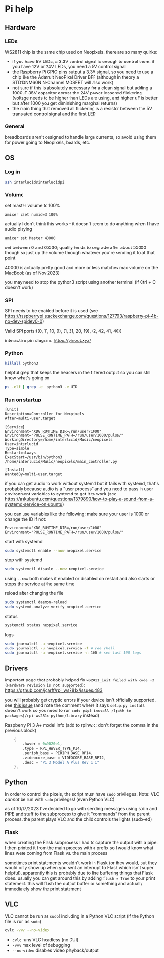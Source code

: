 # Pi help

## Hardware

### LEDs

WS2811 chip is the same chip used on Neopixels. there are so many quirks:

-   if you have 5V LEDs, a 3.3V control signal is enough to control them. if you have 12V or 24V LEDs, you need a 5V control signal
-   the Raspberry Pi GPIO pins output a 3.3V signal, so you need to use a chip like the Adafruit NeoPixel Driver BFF (although in theory a STD10NM60N N-Channel MOSFET will also work)
-   not sure if this is absolutely necessary for a clean signal but adding a 1000uF 35V capacitor across the 24V power lessened flickering (voltage needs to be higher than LEDs are using, and higher uF is better but after 1000 you get diminishing marginal returns)
-   the main thing that removed all flickering is a resistor between the 5V translated control signal and the first LED

### General

breadboards aren't designed to handle large currents, so avoid using them for power going to Neopixels, boards, etc.

## OS

### Log in

```bash
ssh interlucid@interlucidpi
```

### Volume

set master volume to 100%

```bash
amixer cset numid=3 100%
```

actually I don't think this works ^ it doesn't seem to do anything when I have audio playing

```bash
amixer set Master 40000
```

set between 0 and 65536; quality tends to degrade after about 55000 though so just up the volume through whatever you're sending it to at that point

40000 is actually pretty good and more or less matches max volume on the MacBook (as of Nov 2023)

you may need to stop the python3 script using another terminal (if Ctrl + C doesn't work)

### SPI

SPI needs to be enabled before it is used (see https://raspberrypi.stackexchange.com/questions/127793/raspberry-pi-4b-no-dev-spidev0-0)

Valid SPI ports:((0, 11, 10, 9), (1, 21, 20, 19), (2, 42, 41, 40))

interactive pin diagram: https://pinout.xyz/

### Python

```bash
killall python3
```

helpful grep that keeps the headers in the filtered output so you can still know what's going on

```bash
ps -elf | grep -e  python3 -e UID
```

### Run on startup

```service
[Unit]
Description=Controller for Neopixels
After=multi-user.target

[Service]
Environment="XDG_RUNTIME_DIR=/run/user/1000"
Environment="PULSE_RUNTIME_PATH=/run/user/1000/pulse/"
WorkingDirectory=/home/interlucid/Music/neopixels
User=interlucid
Type=simple
Restart=always
ExecStart=/usr/bin/python3 /home/interlucid/Music/neopixels/main_controller.py

[Install]
WantedBy=multi-user.target
```

if you can get audio to work without systemd but it fails with systemd, that's probably because audio is a "user process" and you need to pass in user environment variables to systemd to get it to work (see https://askubuntu.com/questions/1379890/how-to-play-a-sound-from-a-systemd-service-on-ubuntu)

you can use variables like the following; make sure your user is 1000 or change the ID if not:

```
Environment="XDG_RUNTIME_DIR=/run/user/1000"
Environment="PULSE_RUNTIME_PATH=/run/user/1000/pulse/"
```

start with systemd

```bash
sudo systemctl enable --now neopixel.service
```

stop with systemd

```bash
sudo systemctl disable --now neopixel.service
```

using `--now` both makes it enabled or disabled on restart and also starts or stops the service at the same time

reload after changing the file

```bash
sudo systemctl daemon-reload
sudo systemd-analyze verify neopixel.service
```

status

```bash
systemctl status neopixel.service
```

logs

```bash
sudo journalctl -u neopixel.service
sudo journalctl -u neopixel.service -f # see shell
sudo journalctl -u neopixel.service -n 100 # see last 100 logs
```

## Drivers

important page that probably helped fix `ws2811_init failed with code -3 (Hardware revision is not supported)`: https://github.com/jgarff/rpi_ws281x/issues/483

you will probably get cryptic errors if your device isn't officially supported. see [this issue](https://github.com/jgarff/rpi_ws281x/issues/483) (and note the comment where it says `setup.py install` doesn't work so you need to run `sudo pip3 install /[path to packages]/rpi-ws281x-python/library` instead)

Raspberry Pi 3 A+ model info (add to rpihw.c; don't forget the comma in the previous block)

```c
    {
        .hwver = 0x9020e1,
        .type = RPI_HWVER_TYPE_PI4,
        .periph_base = PERIPH_BASE_RPI4,
        .videocore_base = VIDEOCORE_BASE_RPI2,
        .desc = "Pi 3 Model A Plus Rev 1.1"
    },
```

## Python

In order to control the pixels, the script must have `sudo` privileges. Note: VLC _cannot_ be run with `sudo` privileges! (even Python VLC)

as of 10/17/2023 I've decided to go with sending messages using stdin and PIPE and stuff to the subprocess to give it "commands" from the parent process. the parent plays VLC and the child controls the lights (sudo-ed)

### Flask

when creating the Flask subprocess I had to capture the output with a pipe. I then printed it from the main process with a prefix so I would know what lines were coming from Flask vs. the main process

sometimes print statements wouldn't work in Flask (or they would, but they would only show up when you sent an interrupt to Flask which isn't super helpful). apparently this is probably due to line buffering things that Flask does. usually you can get around this by adding `flush = True` to your print statement. this will flush the output buffer or something and actually immediately show the print statement

## VLC

VLC cannot be run as `sudo`! including in a Python VLC script (if the Python file is run as `sudo`)

```bash
cvlc -vvv --no-video
```

-   `cvlc` runs VLC headless (no GUI)
-   `-vvv` max level of debugging
-   `--no-video` disables video playback/output

